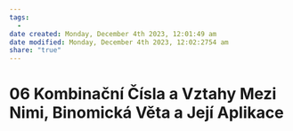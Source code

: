 ```yaml
---
tags:
  - 
date created: Monday, December 4th 2023, 12:01:49 am
date modified: Monday, December 4th 2023, 12:02:2754 am
share: "true"
---
```


# 06 Kombinační Čísla a Vztahy Mezi Nimi, Binomická Věta a Její Aplikace